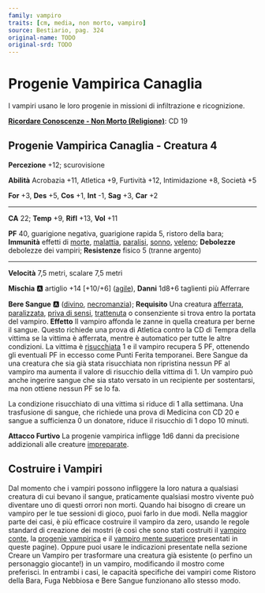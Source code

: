 ```yaml
---
family: vampiro
traits: [cm, media, non morto, vampiro]
source: Bestiario, pag. 324
original-name: TODO
original-srd: TODO
---
```


# Progenie Vampirica Canaglia

I vampiri usano le loro progenie in missioni di infiltrazione e ricognizione.

**[Ricordare Conoscenze - Non Morto (Religione)](/azioni/ricordare-conoscenze)**: CD 19

## Progenie Vampirica Canaglia - Creatura 4

**Percezione** +12; scurovisione

**Abilità** Acrobazia +11, Atletica +9, Furtività +12, Intimidazione +8, Società +5

**For** +3, **Des** +5, **Cos** +1, **Int** -1, **Sag** +3, **Car** +2

***

**CA** 22; **Temp** +9, **Rifl** +13, **Vol** +11

**PF** 40, guarigione negativa, guarigione rapida 5, ristoro della bara; **Immunità** effetti di [morte](/tratti/morte), [malattia](/tratti/malattia), [paralisi](/condizioni/paralizzato), [sonno](/tratti/sonno), [veleno](/tratti/veleno); **Debolezze** debolezze dei vampiri; **Resistenze** fisico 5 (tranne argento)

***

**Velocità** 7,5 metri, scalare 7,5 metri

**Mischia** :a: artiglio +14 \[+10/+6] ([agile](/tratti/agile)), **Danni** 1d8+6 taglienti più Afferrare

**Bere Sangue** :a: ([divino](/tratti/divino), [necromanzia](/tratti/necromanzia)); **Requisito** Una creatura [afferrata](/condizioni/afferrato), [paralizzata](/condizioni/paralizzato), [priva di sensi](/condizioni/privo-di-sensi), [trattenuta](/condizioni/trattenuto) o consenziente si trova entro la portata del vampiro. **Effetto** Il vampiro affonda le zanne in quella creatura per berne il sangue. Questo richiede una prova di Atletica contro la CD di Tempra della vittima se la vittima è afferrata, mentre è automatico per tutte le altre condizioni. La vittima è [risucchiata](/condizioni/risucchiato) 1 e il vampiro recupera 5 PF, ottenendo gli eventuali PF in eccesso come Punti Ferita temporanei. Bere Sangue da una creatura che sia già stata risucchiata non ripristina nessun PF al vampiro ma aumenta il valore di risucchio della vittima di 1. Un vampiro può anche ingerire sangue che sia stato versato in un recipiente per sostentarsi, ma non ottiene nessun PF se lo fa.

La condizione risucchiato di una vittima si riduce di 1 alla settimana. Una trasfusione di sangue, che richiede una prova di Medicina con CD 20 e sangue a sufficienza 0 un donatore, riduce il risucchio di 1 dopo 10 minuti.

**Attacco Furtivo** La progenie vampirica infligge 1d6 danni da precisione addizionali alle creature [impreparate](/condizioni/impreparato).

## **Costruire i Vampiri**

Dal momento che i vampiri possono infliggere la loro natura a qualsiasi creatura di cui bevano il sangue, praticamente qualsiasi mostro vivente può diventare uno di questi orrori non morti. Quando hai bisogno di creare un vampiro per le tue sessioni di gioco, puoi farlo in due modi. Nella maggior parte dei casi, è più efficace costruire il vampiro da zero, usando le regole standard di creazione dei mostri (è così che sono stati costruiti il [vampiro conte](/creature/vampiro-conte), la [progenie vampirica](/creature/progenie-vampirica-canaglia) e il [vampiro mente superiore](/creature/vampiro-mente-superiore) presentati in queste pagine). Oppure puoi usare le indicazioni presentate nella sezione Creare un Vampiro per trasformare una creatura già esistente (o perfino un personaggio giocante!) in un vampiro, modificando il mostro come preferisci. ln entrambi i casi, le capacità specifiche dei vampiri come Ristoro della Bara, Fuga Nebbiosa e Bere Sangue funzionano allo stesso modo.
